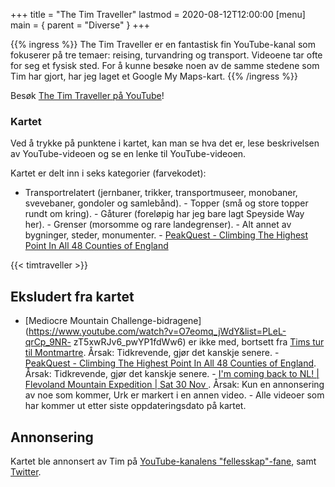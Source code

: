 +++ title = "The Tim Traveller" lastmod = 2020-08-12T12:00:00 [menu] main = { parent = "Diverse" }
+++

{{% ingress %}} The Tim Traveller er en fantastisk fin YouTube-kanal som fokuserer på tre temaer:
reising, turvandring og transport. Videoene tar ofte for seg et fysisk sted. For å kunne besøke noen
av de samme stedene som Tim har gjort, har jeg laget et Google My Maps-kart. {{% /ingress %}}

Besøk [The Tim Traveller på YouTube](https://www.youtube.com/c/TheTimTraveller/)!

### Kartet

Ved å trykke på punktene i kartet, kan man se hva det er, lese beskrivelsen av YouTube-videoen og se
en lenke til YouTube-videoen.

Kartet er delt inn i seks kategorier (farvekodet):

- Transportrelatert (jernbaner, trikker, transportmuseer, monobaner, svevebaner, gondoler og
samlebånd). - Topper (små og store topper rundt om kring). - Gåturer (foreløpig har jeg bare lagt
Speyside Way her). - Grenser (morsomme og rare landegrenser). - Alt annet av bygninger, steder,
monumenter. - [PeakQuest - Climbing The Highest Point In All 48 Counties of
England](https://www.youtube.com/watch?v=rNkbRjb7YDY&t=25s)

{{< timtraveller >}}

## Eksludert fra kartet
 
- [Mediocre Mountain
Challenge-bidragene](https://www.youtube.com/watch?v=O7eomq_jWdY&list=PLeL-qrCp_9NR-
zT5xwRJv6_pwYP1fdWw6) er ikke med, bortsett fra [Tims tur til
Montmartre](https://www.youtube.com/watch?v=My-8RqTM4Ag). Årsak: Tidkrevende, gjør det kanskje
senere. - [PeakQuest - Climbing The Highest Point In All 48 Counties of
England](https://www.youtube.com/watch?v=rNkbRjb7YDY&t=25s). Årsak: Tidkrevende, gjør det kanskje
senere. - [I'm coming back to NL! | Flevoland Mountain Expedition | Sat 30 Nov
](https://www.youtube.com/watch?v=isrPq4RkR5Q&list=PLlpH0jWGIMwR9q7A1xZ6BXh65T3K940Z5&index=2). 
Årsak: Kun en annonsering av noe som kommer, Urk er markert i en annen video. - Alle videoer som har
kommer ut etter siste oppdateringsdato på kartet.

## Annonsering

Kartet ble annonsert av Tim på [YouTube-kanalens
"fellesskap"-fane](https://www.youtube.com/post/UgynBapHI1ROx6lfxKh4AaABCQ), samt
[Twitter](https://twitter.com/TheTimTraveller/status/1293518513970262017).